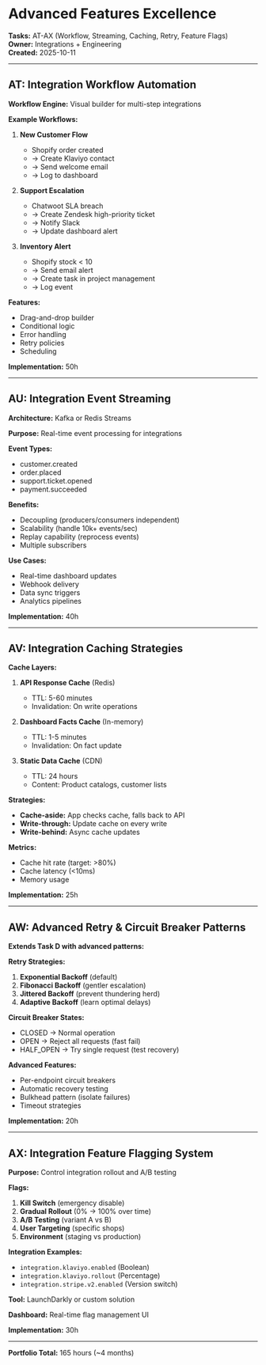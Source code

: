 # Advanced Features Excellence

**Tasks:** AT-AX (Workflow, Streaming, Caching, Retry, Feature Flags)  
**Owner:** Integrations + Engineering  
**Created:** 2025-10-11

---

## AT: Integration Workflow Automation

**Workflow Engine:** Visual builder for multi-step integrations

**Example Workflows:**
1. **New Customer Flow**
   - Shopify order created
   - → Create Klaviyo contact
   - → Send welcome email
   - → Log to dashboard

2. **Support Escalation**
   - Chatwoot SLA breach
   - → Create Zendesk high-priority ticket
   - → Notify Slack
   - → Update dashboard alert

3. **Inventory Alert**
   - Shopify stock < 10
   - → Send email alert
   - → Create task in project management
   - → Log event

**Features:**
- Drag-and-drop builder
- Conditional logic
- Error handling
- Retry policies
- Scheduling

**Implementation:** 50h

---

## AU: Integration Event Streaming

**Architecture:** Kafka or Redis Streams

**Purpose:** Real-time event processing for integrations

**Event Types:**
- customer.created
- order.placed
- support.ticket.opened
- payment.succeeded

**Benefits:**
- Decoupling (producers/consumers independent)
- Scalability (handle 10k+ events/sec)
- Replay capability (reprocess events)
- Multiple subscribers

**Use Cases:**
- Real-time dashboard updates
- Webhook delivery
- Data sync triggers
- Analytics pipelines

**Implementation:** 40h

---

## AV: Integration Caching Strategies

**Cache Layers:**
1. **API Response Cache** (Redis)
   - TTL: 5-60 minutes
   - Invalidation: On write operations
   
2. **Dashboard Facts Cache** (In-memory)
   - TTL: 1-5 minutes
   - Invalidation: On fact update

3. **Static Data Cache** (CDN)
   - TTL: 24 hours
   - Content: Product catalogs, customer lists

**Strategies:**
- **Cache-aside:** App checks cache, falls back to API
- **Write-through:** Update cache on every write
- **Write-behind:** Async cache updates

**Metrics:**
- Cache hit rate (target: >80%)
- Cache latency (<10ms)
- Memory usage

**Implementation:** 25h

---

## AW: Advanced Retry & Circuit Breaker Patterns

**Extends Task D with advanced patterns:**

**Retry Strategies:**
1. **Exponential Backoff** (default)
2. **Fibonacci Backoff** (gentler escalation)
3. **Jittered Backoff** (prevent thundering herd)
4. **Adaptive Backoff** (learn optimal delays)

**Circuit Breaker States:**
- CLOSED → Normal operation
- OPEN → Reject all requests (fast fail)
- HALF_OPEN → Try single request (test recovery)

**Advanced Features:**
- Per-endpoint circuit breakers
- Automatic recovery testing
- Bulkhead pattern (isolate failures)
- Timeout strategies

**Implementation:** 20h

---

## AX: Integration Feature Flagging System

**Purpose:** Control integration rollout and A/B testing

**Flags:**
1. **Kill Switch** (emergency disable)
2. **Gradual Rollout** (0% → 100% over time)
3. **A/B Testing** (variant A vs B)
4. **User Targeting** (specific shops)
5. **Environment** (staging vs production)

**Integration Examples:**
- `integration.klaviyo.enabled` (Boolean)
- `integration.klaviyo.rollout` (Percentage)
- `integration.stripe.v2.enabled` (Version switch)

**Tool:** LaunchDarkly or custom solution

**Dashboard:** Real-time flag management UI

**Implementation:** 30h

---

**Portfolio Total:** 165 hours (~4 months)

